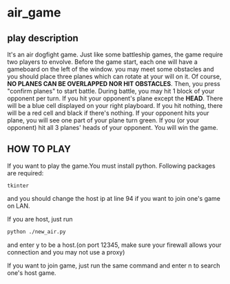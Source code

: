 # air_game

## play description

It's an air dogfight game.
Just like some battleship games, the game require two players to envolve.
Before the game start, each one will have a gameboard on the left of the window. you may meet some obstacles and you should place three planes which can rotate at your will on it. Of course, **NO PLANES CAN BE OVERLAPPED NOR HIT OBSTACLES**. Then, you press "confirm planes" to start battle. 
During battle, you may hit 1 block of your opponent per turn. If you hit your opponent's plane except the **HEAD**. There will be a blue cell displayed on your right playboard. If you hit nothing, there will be a red cell and black if there's nothing. If your opponent hits your plane, you will see one part of your plane turn green.
If you (or your opponent) hit all 3 planes' heads of your opponent. You will win the game.

## HOW TO PLAY

If you want to play the game.You must install python.
Following packages are required:

```text
tkinter
```
and you should change the host ip at line 94 if you want to join one's game on LAN.

If you are host, just run 

```bash
python ./new_air.py

```
and enter y to be a host.(on port 12345, make sure your firewall allows your connection and you may not use a proxy)

If you want to join game, just run the same command and enter n to search one's host game.

